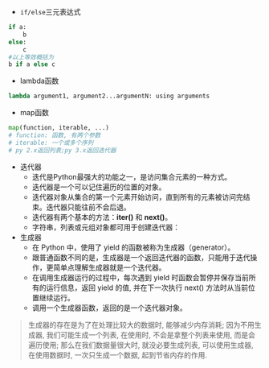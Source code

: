 - `if/else`三元表达式

```python
if a:
    b
else:
    c
#以上等效概括为
b if a else c
```



- lambda函数

```python
lambda argument1, argument2...argumentN: using arguments
```

- map函数

```python
map(function, iterable, ...)
# function: 函数, 有两个参数
# iterable: 一个或多个序列
# py 2.x返回列表;py 3.x返回迭代器
```

- 迭代器
  - 迭代是Python最强大的功能之一，是访问集合元素的一种方式。
  - 迭代器是一个可以记住遍历的位置的对象。
  - 迭代器对象从集合的第一个元素开始访问，直到所有的元素被访问完结束。迭代器只能往前不会后退。
  - 迭代器有两个基本的方法：**iter()** 和 **next()**。
  - 字符串，列表或元组对象都可用于创建迭代器：
- 生成器
  - 在 Python 中，使用了 yield 的函数被称为生成器（generator）。
  - 跟普通函数不同的是，生成器是一个返回迭代器的函数，只能用于迭代操作，更简单点理解生成器就是一个迭代器。
  - 在调用生成器运行的过程中，每次遇到 yield 时函数会暂停并保存当前所有的运行信息，返回 yield 的值, 并在下一次执行 next() 方法时从当前位置继续运行。
  - 调用一个生成器函数，返回的是一个迭代器对象。

> 生成器的存在是为了在处理比较大的数据时, 能够减少内存消耗; 因为不用生成器, 我们可能生成一个列表, 在使用时, 不会是拿整个列表来使用, 而是会遍历使用; 那么在我们数据量很大时, 就没必要生成列表, 可以使用生成器, 在使用数据时, 一次只生成一个数据, 起到节省内存的作用.